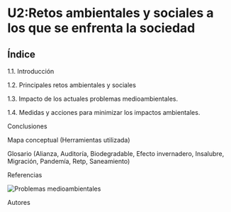 # U2:Retos ambientales y sociales a los que se enfrenta la sociedad  


## Índice 

1.1. Introducción

1.2. Principales retos ambientales y sociales

1.3. Impacto de los actuales problemas medioambientales.

1.4. Medidas y acciones para minimizar los impactos ambientales.
 
Conclusiones

Mapa conceptual (Herramientas utilizada)

Glosario (Alianza, Auditoría, Biodegradable, Efecto invernadero, Insalubre, Migración, Pandemía, Retp, Saneamiento)

Referencias

![Problemas medioambientales](https://www.ecolatras.es/blog/cambio-climatico/problemas-medioambientales-del-planeta)

Autores

